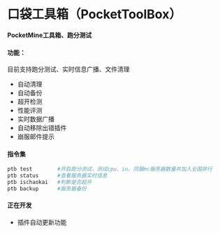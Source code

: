 # 口袋工具箱（PocketToolBox）
**PocketMine工具箱、跑分测试**

#### 功能：
目前支持跑分测试、实时信息广播、文件清理
- 自动清理
- 自动备份
- 超开检测
- 性能评测
- 实时数据广播
- 自动移除出错插件
- 崩服邮件提示

#### 指令集
```bash
ptb test        #开启跑分测试，测试cpu、io、同服mc服务器数量并加入全国排行
ptb status      #查看服务器实时信息
ptb ischaokai   #判断是否超开
ptb backup      #服务器备份
```

#### 正在开发
- 插件自动更新功能

